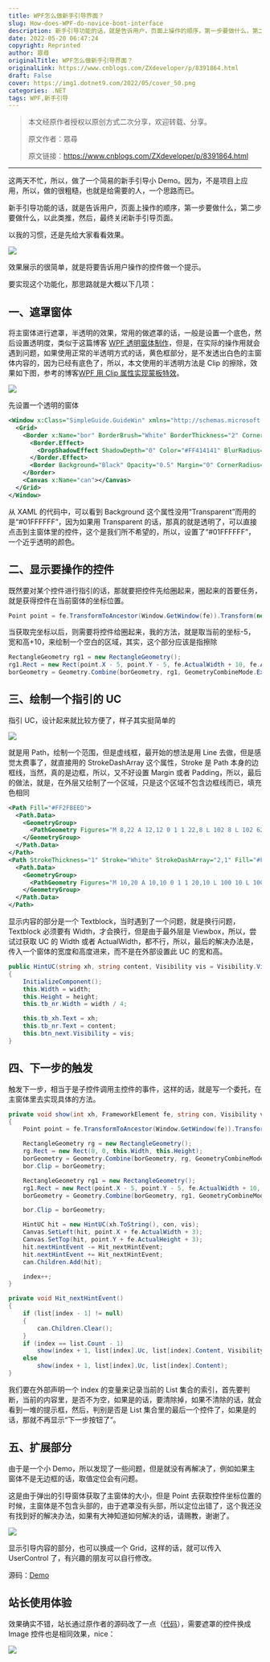 ```yaml
---
title: WPF怎么做新手引导界面？
slug: How-does-WPF-do-novice-boot-interface
description: 新手引导功能的话，就是告诉用户，页面上操作的顺序，第一步要做什么，第二步要做什么，以此类推，然后，最终关闭新手引导页面。
date: 2022-05-20 06:47:24
copyright: Reprinted
author: 眾尋
originalTitle: WPF怎么做新手引导界面？
originalLink: https://www.cnblogs.com/ZXdeveloper/p/8391864.html
draft: False
cover: https://img1.dotnet9.com/2022/05/cover_50.png
categories: .NET
tags: WPF,新手引导
---
```


> 本文经原作者授权以原创方式二次分享，欢迎转载、分享。
>
> 原文作者：眾尋
>
> 原文链接：https://www.cnblogs.com/ZXdeveloper/p/8391864.html

---

这两天不忙，所以，做了一个简易的新手引导小 Demo。因为，不是项目上应用，所以，做的很粗糙，也就是给需要的人，一个思路而已。

新手引导功能的话，就是告诉用户，页面上操作的顺序，第一步要做什么，第二步要做什么，以此类推，然后，最终关闭新手引导页面。

以我的习惯，还是先给大家看看效果。

![](https://img1.dotnet9.com/2022/05/5001.gif)

效果展示的很简单，就是将要告诉用户操作的控件做一个提示。

要实现这个功能化，那思路就是大概以下几项：

## 一、遮罩窗体

将主窗体进行遮罩，半透明的效果，常用的做遮罩的话，一般是设置一个底色，然后设置透明度，类似于这篇博客 [WPF 透明窗体制作](http://blog.csdn.net/cmis7645/article/details/7781990)，但是，在实际的操作用就会遇到问题，如果使用正常的半透明方式的话，黄色框部分，是不发透出白色的主窗体内容的，因为已经有底色了，所以，本文使用的半透明方法是 Clip 的擦除，效果如下图，参考的博客[WPF 用 Clip 属性实现蒙板特效](http://blog.csdn.net/feitiankoulan/article/details/25201593)。

![](https://img1.dotnet9.com/2022/05/5002.png)

先设置一个透明的窗体

```xml
<Window x:Class="SimpleGuide.GuideWin" xmlns="http://schemas.microsoft.com/winfx/2006/xaml/presentation" xmlns:x="http://schemas.microsoft.com/winfx/2006/xaml" xmlns:d="http://schemas.microsoft.com/expression/blend/2008" xmlns:mc="http://schemas.openxmlformats.org/markup-compatibility/2006" xmlns:local="clr-namespace:SimpleGuide" mc:Ignorable="d" Title="GuideWin" WindowStyle="None" AllowsTransparency="True" x:Name="gw" Background="#01FFFFFF" ShowInTaskbar="False">
  <Grid>
    <Border x:Name="bor" BorderBrush="White" BorderThickness="2" CornerRadius="5" Opacity="0.8">
      <Border.Effect>
        <DropShadowEffect ShadowDepth="0" Color="#FF414141" BlurRadius="8" />
      </Border.Effect>
      <Border Background="Black" Opacity="0.5" Margin="0" CornerRadius="5" />
    </Border>
    <Canvas x:Name="can"></Canvas>
  </Grid>
</Window>
```

从 XAML 的代码中，可以看到 Background 这个属性没用“Transparent”而用的是“#01FFFFFF”，因为如果用 Transparent 的话，那真的就是透明了，可以直接点击到主窗体里的控件，这个是我们所不希望的，所以，设置了“#01FFFFFF”，一个近乎透明的颜色。

## 二、显示要操作的控件

既然要对某个控件进行指引的话，那就要把控件先给圈起来，圈起来的首要任务，就是获得控件在当前窗体的坐标位置。

```csharp
Point point = fe.TransformToAncestor(Window.GetWindow(fe)).Transform(new Point(0, 0));
```

当获取完坐标以后，则需要将控件给圈起来，我的方法，就是取当前的坐标-5，宽和高+10，来绘制一个空白的区域，其实，这个部分应该是指擦除

```csharp
RectangleGeometry rg1 = new RectangleGeometry();
rg1.Rect = new Rect(point.X - 5, point.Y - 5, fe.ActualWidth + 10, fe.ActualHeight + 10);
borGeometry = Geometry.Combine(borGeometry, rg1, GeometryCombineMode.Exclude, null);
```

## 三、绘制一个指引的 UC

指引 UC，设计起来就比较方便了，样子其实挺简单的

![](https://img1.dotnet9.com/2022/05/5003.png)

就是用 Path，绘制一个范围，但是虚线框，最开始的想法是用 Line 去做，但是感觉太费事了，就直接用的 StrokeDashArray 这个属性，Stroke 是 Path 本身的边框线，当然，真的是边框，所以，又不好设置 Margin 或者 Padding，所以，最后的做法，就是，在外层又绘制了一个区域，只是这个区域不包含边框线而已，填充色相同

```xml
<Path Fill="#FF2FBEED">
  <Path.Data>
    <GeometryGroup>
      <PathGeometry Figures="M 8,22 A 12,12 0 1 1 22,8 L 102 8 L 102 62 L 8 62 Z" />
    </GeometryGroup>
  </Path.Data>
</Path>
<Path StrokeThickness="1" Stroke="White" StrokeDashArray="2,1" Fill="#FF2FBEED">
  <Path.Data>
    <GeometryGroup>
      <PathGeometry Figures="M 10,20 A 10,10 0 1 1 20,10 L 100 10 L 100 60 L 10 60 Z" />
    </GeometryGroup>
  </Path.Data>
</Path>
```

显示内容的部分是一个 Textblock，当时遇到了一个问题，就是换行问题，Textblock 必须要有 Width，才会换行，但是由于最外层是 Viewbox，所以，尝试过获取 UC 的 Width 或者 ActualWidth，都不行，所以，最后的解决办法是，传入一个窗体的宽度和高度进来，而不是在外部设置此 UC 的宽和高。

```csharp
public HintUC(string xh, string content, Visibility vis = Visibility.Visible, int width = 260, int height = 160)
{
    InitializeComponent();
    this.Width = width;
    this.Height = height;
    this.tb_nr.Width = width / 4;

    this.tb_xh.Text = xh;
    this.tb_nr.Text = content;
    this.btn_next.Visibility = vis;
}
```

## 四、下一步的触发

触发下一步，相当于是子控件调用主控件的事件，这样的话，就是写一个委托，在主窗体里去实现具体的方法。

```csharp
private void show(int xh, FrameworkElement fe, string con, Visibility vis = Visibility.Visible)
{
    Point point = fe.TransformToAncestor(Window.GetWindow(fe)).Transform(new Point(0, 0));//获取控件坐标点

    RectangleGeometry rg = new RectangleGeometry();
    rg.Rect = new Rect(0, 0, this.Width, this.Height);
    borGeometry = Geometry.Combine(borGeometry, rg, GeometryCombineMode.Union, null);
    bor.Clip = borGeometry;

    RectangleGeometry rg1 = new RectangleGeometry();
    rg1.Rect = new Rect(point.X - 5, point.Y - 5, fe.ActualWidth + 10, fe.ActualHeight + 10);
    borGeometry = Geometry.Combine(borGeometry, rg1, GeometryCombineMode.Exclude, null);

    bor.Clip = borGeometry;

    HintUC hit = new HintUC(xh.ToString(), con, vis);
    Canvas.SetLeft(hit, point.X + fe.ActualWidth + 3);
    Canvas.SetTop(hit, point.Y + fe.ActualHeight + 3);
    hit.nextHintEvent -= Hit_nextHintEvent;
    hit.nextHintEvent += Hit_nextHintEvent;
    can.Children.Add(hit);

    index++;
}
```

```csharp
private void Hit_nextHintEvent()
{
    if (list[index - 1] != null)
    {
        can.Children.Clear();
    }
    if (index == list.Count - 1)
        show(index + 1, list[index].Uc, list[index].Content, Visibility.Collapsed);
    else
        show(index + 1, list[index].Uc, list[index].Content);
}
```

我们要在外部声明一个 index 的变量来记录当前的 List 集合的索引，首先要判断，当前的内容里，是否不为空，如果是的话，要清除掉，如果不清除的话，就会看到一堆的提示框，然后，判别是否是 List 集合里的最后一个控件了，如果是的话，那就不再显示“下一步按钮了”。

## 五、扩展部分

由于是一个小 Demo，所以发现了一些问题，但是就没有再解决了，例如如果主窗体不是无边框的话，取值定位会有问题。

这是由于弹出的引导窗体获取了主窗体的大小，但是 Point 去获取控件坐标位置的时候，主窗体是不包含头部的，由于遮罩没有头部，所以定位出错了，这个我还没有找到好的解决办法，如果有大神知道如何解决的话，请赐教，谢谢了。

![](https://img1.dotnet9.com/2022/05/5004.png)

显示引导内容的部分，也可以换成一个 Grid，这样的话，就可以传入 UserControl 了，有兴趣的朋友可以自行修改。

源码：[Demo](https://files.cnblogs.com/files/ZXdeveloper/SimpleGuide.zip)

## 站长使用体验

效果确实不错，站长通过原作者的源码改了一点（[代码](https://github.com/dotnet9/TerminalMACS.ManagerForWPF/tree/master/src/Demo/SimpleGuide)），需要遮罩的控件换成 Image 控件也是相同效果，nice：

![](https://img1.dotnet9.com/2022/05/5005.gif)
